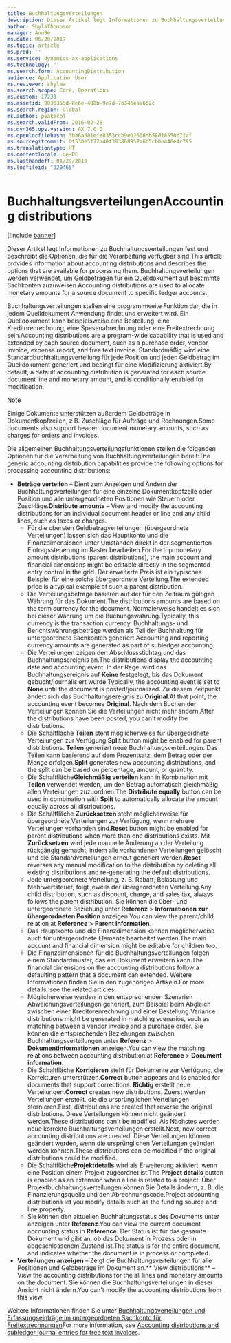 ```yaml
---
title: Buchhaltungsverteilungen
description: Dieser Artikel legt Informationen zu Buchhaltungsverteilungen fest und beschreibt die Optionen, die für die Verarbeitung verfügbar sind. Buchhaltungsverteilungen werden verwendet, um Geldbeträgen für ein Quelldokument auf bestimmte Sachkonten zuzuweisen.
author: ShylaThompson
manager: AnnBe
ms.date: 06/20/2017
ms.topic: article
ms.prod: ''
ms.service: dynamics-ax-applications
ms.technology: ''
ms.search.form: AccountingDistribution
audience: Application User
ms.reviewer: shylaw
ms.search.scope: Core, Operations
ms.custom: 17231
ms.assetid: 9030355d-8e6e-408b-9e7d-7b346eaa652c
ms.search.region: Global
ms.author: peakerbl
ms.search.validFrom: 2016-02-28
ms.dyn365.ops.version: AX 7.0.0
ms.openlocfilehash: 3ba6a581efe8353ccb9e02606db58d18550d71af
ms.sourcegitcommit: 0f530e5f72a40f383868957a6b5cb0e446e4c795
ms.translationtype: HT
ms.contentlocale: de-DE
ms.lasthandoff: 01/29/2019
ms.locfileid: "320465"
---
```

# <a name="accounting-distributions"></a><span data-ttu-id="c1a05-104">Buchhaltungsverteilungen</span><span class="sxs-lookup"><span data-stu-id="c1a05-104">Accounting distributions</span></span>

[!include [banner](../includes/banner.md)]

<span data-ttu-id="c1a05-105">Dieser Artikel legt Informationen zu Buchhaltungsverteilungen fest und beschreibt die Optionen, die für die Verarbeitung verfügbar sind.</span><span class="sxs-lookup"><span data-stu-id="c1a05-105">This article provides information about accounting distributions and describes the options that are available for processing them.</span></span> <span data-ttu-id="c1a05-106">Buchhaltungsverteilungen werden verwendet, um Geldbeträgen für ein Quelldokument auf bestimmte Sachkonten zuzuweisen.</span><span class="sxs-lookup"><span data-stu-id="c1a05-106">Accounting distributions are used to allocate monetary amounts for a source document to specific ledger accounts.</span></span> 

<span data-ttu-id="c1a05-107">Buchhaltungsverteilungen stellen eine programmweite Funktion dar, die in jedem Quelldokument Anwendung findet und erweitert wird. Ein Quelldokument kann beispielsweise eine Bestellung, eine Kreditorenrechnung, eine Spesenabrechnung oder eine Freitextrechnung sein.</span><span class="sxs-lookup"><span data-stu-id="c1a05-107">Accounting distributions are a program-wide capability that is used and extended by each source document, such as a purchase order, vendor invoice, expense report, and free text invoice.</span></span> <span data-ttu-id="c1a05-108">Standardmäßig wird eine Standardbuchhaltungsverteilung für jede Position und jeden Geldbetrag im Quelldokument generiert und bedingt für eine Modifizierung aktiviert.</span><span class="sxs-lookup"><span data-stu-id="c1a05-108">By default, a default accounting distribution is generated for each source document line and monetary amount, and is conditionally enabled for modification.</span></span> 

> [!Note] 
> <span data-ttu-id="c1a05-109">Einige Dokumente unterstützen außerdem Geldbeträge in Dokumentkopfzeilen, z B. Zuschläge für Aufträge und Rechnungen.</span><span class="sxs-lookup"><span data-stu-id="c1a05-109">Some documents also support header document monetary amounts, such as charges for orders and invoices.</span></span> 

<span data-ttu-id="c1a05-110">Die allgemeinen Buchhaltungsverteilungsfunktionen stellen die folgenden Optionen für die Verarbeitung von Buchhaltungsverteilungen bereit:</span><span class="sxs-lookup"><span data-stu-id="c1a05-110">The generic accounting distribution capabilities provide the following options for processing accounting distributions:</span></span>

-   <span data-ttu-id="c1a05-111">**Beträge verteilen** – Dient zum Anzeigen und Ändern der Buchhaltungsverteilungen für eine einzelne Dokumentkopfzeile oder Position und alle untergeordneten Positionen wie Steuern oder Zuschläge.</span><span class="sxs-lookup"><span data-stu-id="c1a05-111">**Distribute amounts** – View and modify the accounting distributions for an individual document header or line and any child lines, such as taxes or charges.</span></span>
    -   <span data-ttu-id="c1a05-112">Für die obersten Geldbetragverteilungen (übergeordnete Verteilungen) lassen sich das Hauptkonto und die Finanzdimensionen unter Umständen direkt in der segmentierten Eintragssteuerung im Raster bearbeiten.</span><span class="sxs-lookup"><span data-stu-id="c1a05-112">For the top monetary amount distributions (parent distributions), the main account and financial dimensions might be editable directly in the segmented entry control in the grid.</span></span> <span data-ttu-id="c1a05-113">Der erweiterte Preis ist ein typisches Beispiel für eine solche übergeordnete Verteilung.</span><span class="sxs-lookup"><span data-stu-id="c1a05-113">The extended price is a typical example of such a parent distribution.</span></span>
    -   <span data-ttu-id="c1a05-114">Die Verteilungsbeträge basieren auf der für den Zeitraum gültigen Währung für das Dokument.</span><span class="sxs-lookup"><span data-stu-id="c1a05-114">The distributions amounts are based on the term currency for the document.</span></span> <span data-ttu-id="c1a05-115">Normalerweise handelt es sich bei dieser Währung um die Buchungswährung.</span><span class="sxs-lookup"><span data-stu-id="c1a05-115">Typically, this currency is the transaction currency.</span></span> <span data-ttu-id="c1a05-116">Buchhaltungs- und Berichtswährungsbeträge werden als Teil der Buchhaltung für untergeordnete Sachkonten generiert.</span><span class="sxs-lookup"><span data-stu-id="c1a05-116">Accounting and reporting currency amounts are generated as part of subledger accounting.</span></span>
    -   <span data-ttu-id="c1a05-117">Die Verteilungen zeigen den Abschlussstichtag und das Buchhaltungsereignis an.</span><span class="sxs-lookup"><span data-stu-id="c1a05-117">The distributions display the accounting date and accounting event.</span></span> <span data-ttu-id="c1a05-118">In der Regel wird das Buchhaltungsereignis auf **Keine** festgelegt, bis das Dokument gebucht/journalisiert wurde.</span><span class="sxs-lookup"><span data-stu-id="c1a05-118">Typically, the accounting event is set to **None** until the document is posted/journalized.</span></span> <span data-ttu-id="c1a05-119">Zu diesem Zeitpunkt ändert sich das Buchhaltungsereignis zu **Original**.</span><span class="sxs-lookup"><span data-stu-id="c1a05-119">At that point, the accounting event becomes **Original**.</span></span> <span data-ttu-id="c1a05-120">Nach dem Buchen der Verteilungen können Sie die Verteilungen nicht mehr ändern.</span><span class="sxs-lookup"><span data-stu-id="c1a05-120">After the distributions have been posted, you can't modify the distributions.</span></span>
    -   <span data-ttu-id="c1a05-121">Die Schaltfläche **Teilen** steht möglicherweise für übergeordnete Verteilungen zur Verfügung.</span><span class="sxs-lookup"><span data-stu-id="c1a05-121">**Split** button might be enabled for parent distributions.</span></span> <span data-ttu-id="c1a05-122">**Teilen** generiert neue Buchhaltungsverteilungen. Das Teilen kann basierend auf dem Prozentsatz, dem Betrag oder der Menge erfolgen.</span><span class="sxs-lookup"><span data-stu-id="c1a05-122">**Split** generates new accounting distributions, and the split can be based on percentage, amount, or quantity.</span></span>
    -   <span data-ttu-id="c1a05-123">Die Schaltfläche**Gleichmäßig verteilen** kann in Kombination mit **Teilen** verwendet werden, um den Betrag automatisch gleichmäßig allen Verteilungen zuzuordnen.</span><span class="sxs-lookup"><span data-stu-id="c1a05-123">The **Distribute equally** button can be used in combination with **Split** to automatically allocate the amount equally across all distributions.</span></span>
    -   <span data-ttu-id="c1a05-124">Die Schaltfläche **Zurücksetzen** steht möglicherweise für übergeordnete Verteilungen zur Verfügung, wenn mehrere Verteilungen vorhanden sind.</span><span class="sxs-lookup"><span data-stu-id="c1a05-124">**Reset** button might be enabled for parent distributions when more than one distributions exists.</span></span> <span data-ttu-id="c1a05-125">Mit **Zurücksetzen** wird jede manuelle Änderung an der Verteilung rückgängig gemacht, indem alle vorhandenen Verteilungen gelöscht und die Standardverteilungen erneut generiert werden.</span><span class="sxs-lookup"><span data-stu-id="c1a05-125">**Reset** reverses any manual modification to the distribution by deleting all existing distributions and re-generating the default distributions.</span></span>
    -   <span data-ttu-id="c1a05-126">Jede untergeordnete Verteilung, z. B. Rabatt, Belastung und Mehrwertsteuer, folgt jeweils der übergeordneten Verteilung.</span><span class="sxs-lookup"><span data-stu-id="c1a05-126">Any child distribution, such as discount, charge, and sales tax, always follows the parent distribution.</span></span> <span data-ttu-id="c1a05-127">Sie können die über- und untergeordnete Beziehung unter **Referenz** &gt; **Informationen zur übergeordneten Position** anzeigen.</span><span class="sxs-lookup"><span data-stu-id="c1a05-127">You can view the parent/child relation at **Reference** &gt; **Parent information**.</span></span>
    -   <span data-ttu-id="c1a05-128">Das Hauptkonto und die Finanzdimension können möglicherweise auch für untergeordnete Elemente bearbeitet werden.</span><span class="sxs-lookup"><span data-stu-id="c1a05-128">The main account and financial dimension might be editable for children too.</span></span>
    -   <span data-ttu-id="c1a05-129">Die Finanzdimensionen für die Buchhaltungsverteilungen folgen einem Standardmuster, das ein Dokument erweitern kann.</span><span class="sxs-lookup"><span data-stu-id="c1a05-129">The financial dimensions on the accounting distributions follow a defaulting pattern that a document can extended.</span></span> <span data-ttu-id="c1a05-130">Weitere Informationen finden Sie in den zugehörigen Artikeln.</span><span class="sxs-lookup"><span data-stu-id="c1a05-130">For more details, see the related articles.</span></span>
    -   <span data-ttu-id="c1a05-131">Möglicherweise werden in den entsprechenden Szenarien Abweichungsverteilungen generiert, zum Beispiel beim Abgleich zwischen einer Kreditorenrechnung und einer Bestellung.</span><span class="sxs-lookup"><span data-stu-id="c1a05-131">Variance distributions might be generated in matching scenarios, such as matching between a vendor invoice and a purchase order.</span></span> <span data-ttu-id="c1a05-132">Sie können die entsprechenden Beziehungen zwischen Buchhaltungsverteilungen unter **Referenz** &gt; **Dokumentinformationen** anzeigen.</span><span class="sxs-lookup"><span data-stu-id="c1a05-132">You can view the matching relations between accounting distribution at **Reference** &gt; **Document information**.</span></span>
    -   <span data-ttu-id="c1a05-133">Die Schaltfläche **Korrigieren** steht für Dokumente zur Verfügung, die Korrekturen unterstützen.</span><span class="sxs-lookup"><span data-stu-id="c1a05-133">**Correct** button appears and is enabled for documents that support corrections.</span></span> <span data-ttu-id="c1a05-134">**Richtig** erstellt neue Verteilungen.</span><span class="sxs-lookup"><span data-stu-id="c1a05-134">**Correct** creates new distributions.</span></span> <span data-ttu-id="c1a05-135">Zuerst werden Verteilungen erstellt, die die ursprünglichen Verteilungen stornieren.</span><span class="sxs-lookup"><span data-stu-id="c1a05-135">First, distributions are created that reverse the original distributions.</span></span> <span data-ttu-id="c1a05-136">Diese Verteilungen können nicht geändert werden.</span><span class="sxs-lookup"><span data-stu-id="c1a05-136">These distributions can't be modified.</span></span> <span data-ttu-id="c1a05-137">Als Nächstes werden neue korrekte Buchhaltungsverteilungen erstellt.</span><span class="sxs-lookup"><span data-stu-id="c1a05-137">Next, new correct accounting distributions are created.</span></span> <span data-ttu-id="c1a05-138">Diese Verteilungen können geändert werden, wenn die ursprünglichen Verteilungen geändert werden konnten.</span><span class="sxs-lookup"><span data-stu-id="c1a05-138">These distributions can be modified if the original distributions could be modified.</span></span>
    -   <span data-ttu-id="c1a05-139">Die Schaltfläche**Projektdetails** wird als Erweiterung aktiviert, wenn eine Position einem Projekt zugeordnet ist.</span><span class="sxs-lookup"><span data-stu-id="c1a05-139">The **Project details** button is enabled as an extension when a line is related to a project.</span></span> <span data-ttu-id="c1a05-140">Über Projektbuchhaltungsverteilungen können Sie Details ändern, z. B. die Finanzierungsquelle und den Abrechnungscode.</span><span class="sxs-lookup"><span data-stu-id="c1a05-140">Project accounting distributions let you modify details such as the funding source and line property.</span></span>
    -   <span data-ttu-id="c1a05-141">Sie können den aktuellen Buchhaltungsstatus des Dokuments unter anzeigen unter **Referenz**.</span><span class="sxs-lookup"><span data-stu-id="c1a05-141">You can view the current document accounting status in **Reference**.</span></span> <span data-ttu-id="c1a05-142">Der Status ist für das gesamte Dokument und gibt an, ob das Dokument in Prozess oder in abgeschlossenem Zustand ist.</span><span class="sxs-lookup"><span data-stu-id="c1a05-142">The status is for the entire document, and indicates whether the document is in process or completed.</span></span>
-   <span data-ttu-id="c1a05-143">**Verteilungen anzeigen** – Zeigt die Buchhaltungsverteilungen für alle Positionen und Geldbeträge im Dokument an.</span><span class="sxs-lookup"><span data-stu-id="c1a05-143">\*\* View distributions\*\* – View the accounting distributions for the all lines and monetary amounts on the document.</span></span> <span data-ttu-id="c1a05-144">Sie können die Buchhaltungsverteilungen in dieser Ansicht nicht ändern.</span><span class="sxs-lookup"><span data-stu-id="c1a05-144">You can't modify the accounting distributions from this view.</span></span>


<span data-ttu-id="c1a05-145">Weitere Informationen finden Sie unter [Buchhaltungsverteilungen und Erfassungseinträge im untergeordneten Sachkonto für Freitextrechnungen](accounting-distributions-subledger-journal-entries-vendor-invoices.md)</span><span class="sxs-lookup"><span data-stu-id="c1a05-145">For more information, see [Accounting distributions and subledger journal entries for free text invoices](accounting-distributions-subledger-journal-entries-vendor-invoices.md).</span></span>


